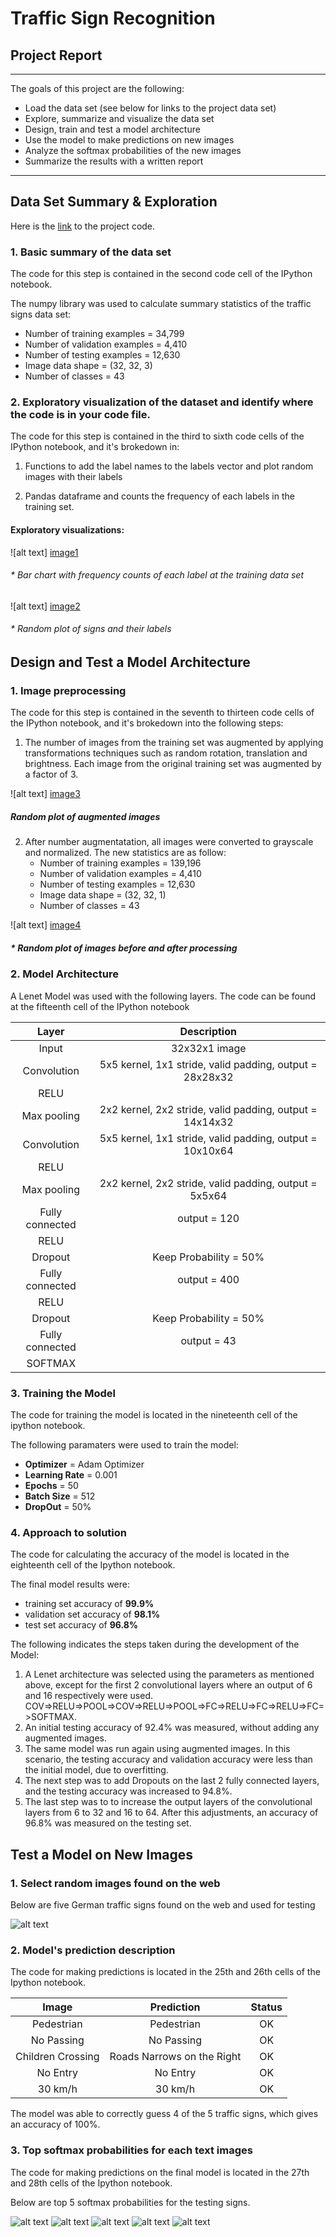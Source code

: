 # **Traffic Sign Recognition** 

## Project Report

---

The goals  of this project are the following:
* Load the data set (see below for links to the project data set)
* Explore, summarize and visualize the data set
* Design, train and test a model architecture
* Use the model to make predictions on new images
* Analyze the softmax probabilities of the new images
* Summarize the results with a written report


[//]: # (Image References)

[image1]: ./images/sign-distribution.png "Distribution"
[image2]: ./images/random-signs.png "Random Signs"
[image3]: ./images/augmented-signs.png "Augmented Signs"
[image4]: ./images/processed-sign.png "Processed Sign"
[image5]: ./images/test-images.png "Test Images"
[image6]: ./images/softmax-children.png "Softmax Children Crossing"
[image7]: ./images/softmax-noentry.png "Softmax No Entry"
[image8]: ./images/softmax-nopassing.png "Softmax No Passing"
[image9]: ./images/softmax-pedestrian.png "Softmax Pedestrian"
[image10]: ./images/softmax-speedlimit.png "Softmax Speed Limit 30 km/h"

---

## Data Set Summary & Exploration

Here is the [link](https://github.com/leoguim/Traffic_Sign_Classification/blob/master/Traffic_Sign_Classifier.ipynb) to the project code.

### 1. Basic summary of the data set 

The code for this step is contained in the second code cell of the IPython notebook.  

The numpy library was used to calculate summary statistics of the traffic signs data set:

* Number of training examples = 34,799
* Number of validation examples = 4,410
* Number of testing examples = 12,630
* Image data shape = (32, 32, 3)
* Number of classes = 43

### 2. Exploratory visualization of the dataset and identify where the code is in your code file.

The code for this step is contained in the third to sixth code cells of the IPython notebook, and it's brokedown in:
1. Functions to add the label names to the labels vector and plot random images with their labels

2. Pandas dataframe and counts the frequency of each labels in the training set.

#### Exploratory visualizations:

![alt text] [image1]
   ###### * Bar chart with frequency counts of each label at the training data set

![alt text] [image2]   
   ###### * Random plot of signs and their labels


## Design and Test a Model Architecture

### 1. Image preprocessing

The code for this step is contained in the seventh to thirteen code cells of the IPython notebook, and it's brokedown into the following steps:

1. The number of images from the training set was augmented by applying transformations techniques such as random rotation, translation and brightness. Each image from the original training set was augmented by a factor of 3.

![alt text] [image3]
   ##### Random plot of augmented images

2. After number augmentatation, all images were converted to grayscale and normalized. The new statistics are as follow:
    * Number of training examples = 139,196
    * Number of validation examples = 4,410
    * Number of testing examples = 12,630
    * Image data shape = (32, 32, 1)
    * Number of classes = 43

![alt text] [image4]
   ##### * Random plot of images before and after processing

### 2. Model Architecture

A Lenet Model was used with the following layers. The code can be found at the fifteenth cell of the IPython notebook

| Layer         		|     Description	        					| 
|:---------------------:|:---------------------------------------------:| 
| Input         		| 32x32x1 image   							    | 
| Convolution        	| 5x5 kernel, 1x1 stride, valid padding, output = 28x28x32 	|
| RELU					|												|
| Max pooling	      	| 2x2 kernel, 2x2 stride, valid padding, output = 14x14x32 				|
| Convolution        	| 5x5 kernel, 1x1 stride, valid padding, output = 10x10x64 	|
| RELU					|												|
| Max pooling	      	| 2x2 kernel, 2x2 stride, valid padding, output = 5x5x64 				|
| Fully connected		| output = 120    							    |
| RELU	                |                                               |
| Dropout     		    | Keep Probability = 50%					    |
| Fully connected		| output = 400    							    |
| RELU				    |        									    |
| Dropout				| Keep Probability = 50%						|
| Fully connected		| output = 43    							    |
| SOFTMAX				|                                             |  |



### 3. Training the Model

The code for training the model is located in the nineteenth cell of the ipython notebook. 

The following paramaters were used to train the model:

* **Optimizer** = Adam Optimizer
* **Learning Rate** = 0.001
* **Epochs** = 50
* **Batch Size** = 512
* **DropOut** = 50%

### 4. Approach to solution

The code for calculating the accuracy of the model is located in the eighteenth cell of the Ipython notebook.

The final model results were:
* training set accuracy of **99.9%**
* validation set accuracy of **98.1%**
* test set accuracy of **96.8%**

The following indicates the steps taken during the development of the Model:
1) A Lenet architecture was selected using the parameters as mentioned above, except for the first 2 convolutional layers where an output of 6 and 16 respectively were used. COV=>RELU=>POOL=>COV=>RELU=>POOL=>FC=>RELU=>FC=>RELU=>FC=>SOFTMAX.
2) An initial testing accuracy of 92.4% was measured, without adding any augmented images.
3) The same model was run again using augmented images. In this scenario, the testing accuracy and validation accuracy were less than the initial model, due to overfitting. 
4) The next step was to add Dropouts on the last 2 fully connected layers, and the testing accuracy was increased to 94.8%.
5) The last step was to to increase the output layers of the convolutional layers from 6 to 32 and 16 to 64. After this adjustments, an accuracy of 96.8% was measured on the testing set.
 

## Test a Model on New Images

### 1. Select random images found on the web

Below are five German traffic signs found on the web and used for testing

![alt text][image5]


### 2. Model's prediction description

The code for making predictions is located in the 25th and 26th cells of the Ipython notebook.


| Image			        |     Prediction	        					|    Status     |
|:---------------------:|:---------------------------------------------:| :------------:|
| Pedestrian  	        | Pedestrian  									| OK            |
| No Passing    		| No Passing 								    | OK            |
| Children Crossing		| Roads Narrows on the Right					| OK            |
| No Entry      		| No Entry					 				    | OK            |
| 30 km/h		        | 30 km/h    							        | OK            |


The model was able to correctly guess 4 of the 5 traffic signs, which gives an accuracy of 100%. 

### 3. Top softmax probabilities for each text images

The code for making predictions on the final model is located in the 27th and 28th cells of the Ipython notebook.

Below are top 5 softmax probabilities for the testing signs.  

![alt text][image6]
![alt text][image7]
![alt text][image8]
![alt text][image9]
![alt text][image10]
